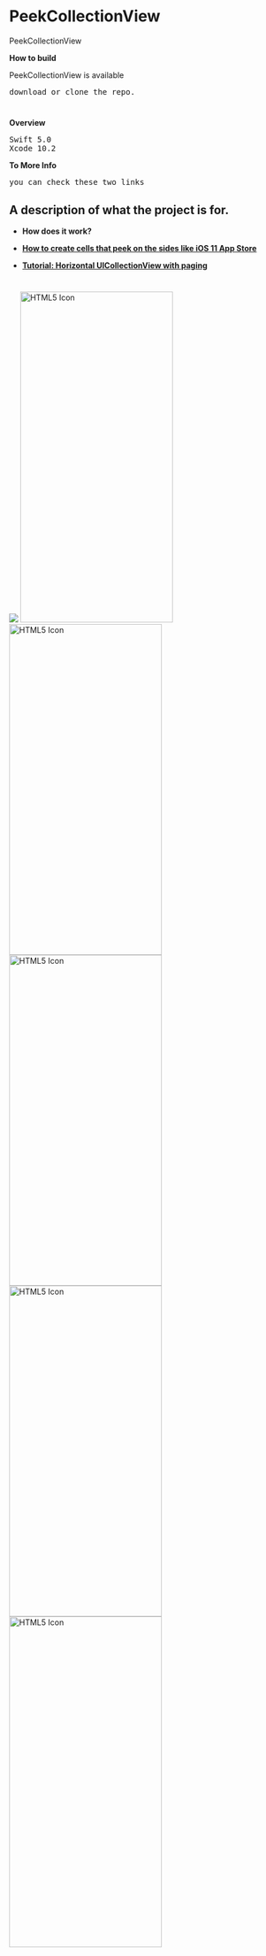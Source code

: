 # PeekCollectionView
PeekCollectionView

<b>How to build</b>
<p>PeekCollectionView is available</p>
<pre>
download or clone the repo.
</pre>

<h1></h1>

<b>Overview</b>
<pre>
Swift 5.0
Xcode 10.2
</pre>

<b>To More Info</b>
<pre>
you can check these two links
</pre>
## A description of what the project is for.
* **How does it work?**

* **[How to create cells that peek on the sides like iOS 11 App Store](https://medium.com/@maher.santina90/how-to-create-cells-that-peek-on-the-sides-like-ios-11-app-store-ef4bb54c0c7d)**

* **[Tutorial: Horizontal UICollectionView with paging](https://medium.com/@shaibalassiano/tutorial-horizontal-uicollectionview-with-paging-9421b479ee94)**


<h1></h1>

<h1></h1>


![](https://github.com/obadasemary/PeekCollectionView/blob/master/PeekCollectionViewSwift%20GIF-downsized_large.gif)
<img src="https://github.com/obadasemary/PeekCollectionView/blob/master/Simulator%20Screen%20Shot%20-%20iPhone%20Xs%20Max%20-%202019-07-17%20at%2018.51.58.png" alt="HTML5 Icon" width="276" height="598">      <img src="https://github.com/obadasemary/PeekCollectionView/blob/master/Simulator%20Screen%20Shot%20-%20iPhone%20Xs%20Max%20-%202019-07-17%20at%2018.52.03.png" alt="HTML5 Icon" width="276" height="598">      <img src="https://github.com/obadasemary/PeekCollectionView/blob/master/Simulator%20Screen%20Shot%20-%20iPhone%20Xs%20Max%20-%202019-07-17%20at%2018.52.10.png" alt="HTML5 Icon" width="276" height="598">      <img src="https://github.com/obadasemary/PeekCollectionView/blob/master/Simulator%20Screen%20Shot%20-%20iPhone%20Xs%20Max%20-%202019-07-17%20at%2018.57.59.png" alt="HTML5 Icon" width="276" height="598">      <img src="https://github.com/obadasemary/PeekCollectionView/blob/master/Simulator%20Screen%20Shot%20-%20iPhone%20Xs%20Max%20-%202019-07-17%20at%2018.58.04.png" alt="HTML5 Icon" width="276" height="598">

